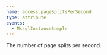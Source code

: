 ```yaml
---
name: access.pageSplitsPerSecond
type: attribute
events:
  - MssqlInstanceSample
---
```


The number of page splits per second.
